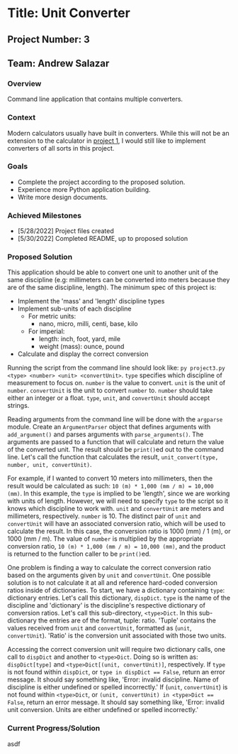 # Title: Unit Converter

## Project Number: 3

## Team: Andrew Salazar

### Overview

Command line application that contains multiple converters.

### Context

Modern calculators usually have built in converters. While this will not
be an extension to the calculator in [project 1](../Proj1%20-%20CalculatorNoGUI/), I would still like to implement converters of all sorts in this project.

### Goals

- Complete the project according to the proposed solution.
- Experience more Python application building.
- Write more design documents.

### Achieved Milestones

- [5/28/2022] Project files created
- [5/30/2022] Completed README, up to proposed solution

### Proposed Solution

This application should be able to convert one unit to another unit of the same discipline (e.g: millimeters can be converted into meters because they are of the same discipline, length). The minimum spec of this project is:

- Implement the 'mass' and 'length' discipline types
- Implement sub-units of each discipline
  - For metric units:
    - nano, micro, milli, centi, base, kilo
  - For imperial:
    - length: inch, foot, yard, mile
    - weight (mass): ounce, pound
- Calculate and display the correct conversion

Running the script from the command line should look like: `py project3.py <type> <number> <unit> <convertUnit>`. `type` specifies which discipline of measurement to focus on. `number` is the value to convert. `unit` is the unit of `number`. `convertUnit` is the unit to convert `number` to. `number` should take either an integer or a float. `type`, `unit`, and `convertUnit` should accept strings.

Reading arguments from the command line will be done with the `argparse` module. Create an `ArgumentParser` object that defines arguments with `add_argument()` and parses arguments with `parse_arguments()`. The arguments are passed to a function that will calculate and return the value of the converted unit. The result should be `print()`ed out to the command line. Let's call the function that calculates the result, `unit_convert(type, number, unit, convertUnit)`.

For example, if I wanted to convert 10 meters into millimeters, then the result would be calculated as such: `10 (m) * 1,000 (mm / m) = 10,000 (mm)`. In this example, the `type` is implied to be 'length', since we are working with units of length. However, we will need to specify `type` to the script so it knows which discipline to work with. `unit` and `convertUnit` are meters and millimeters, respectively. `number` is 10. The distinct pair of `unit` and `convertUnit` will have an associated conversion ratio, which will be used to calculate the result. In this case, the conversion ratio is 1000 (mm) / 1 (m), or 1000 (mm / m). The value of `number` is multiplied by the appropriate conversion ratio, `10 (m) * 1,000 (mm / m) = 10,000 (mm)`, and the product is returned to the function caller to be `print()`ed.

One problem is finding a way to calculate the correct conversion ratio based on the arguments given by `unit` and `convertUnit`. One possible solution is to not calculate it at all and reference hard-coded conversion ratios inside of dictionaries. To start, we have a dictionary containing `type`: dictionary entries. Let's call this dictionary, `dispDict`. `type` is the name of the discipline and 'dictionary' is the discipline's respective dictionary of conversion ratios. Let's call this sub-directory, `<type>Dict`. In this sub-dictionary the entries are of the format, tuple: ratio. 'Tuple' contains the values received from `unit` and `convertUnit`, formatted as (`unit`, `convertUnit`). 'Ratio' is the conversion unit associated with those two units.

Accessing the correct conversion unit will require two dictionary calls, one call to `dispDict` and another to `<type>Dict`. Doing so is written as: `dispDict[type]` and `<type>Dict[(unit, convertUnit)]`, respectively. If `type` is not found within `dispDict`, or `type in dispDict == False`, return an error message. It should say something like, 'Error: invalid discipline. Name of discipline is either undefined or spelled incorrectly.' If (`unit`, `convertUnit`) is not found within `<type>Dict`, or `(unit, convertUnit) in <type>Dict == False`, return an error message. It should say something like, 'Error: invalid unit conversion. Units are either undefined or spelled incorrectly.'

### Current Progress/Solution

asdf
